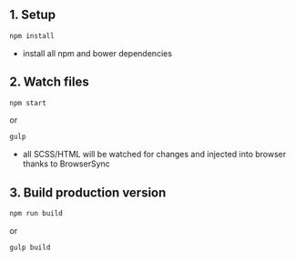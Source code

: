 ## 1. Setup
```bash
npm install
```
- install all npm and bower dependencies

## 2. Watch files
```bash
npm start
```
or
```bash
gulp
```

- all SCSS/HTML will be watched for changes and injected into browser thanks to BrowserSync

## 3. Build production version
```bash
npm run build
```
or
```bash
gulp build
```
